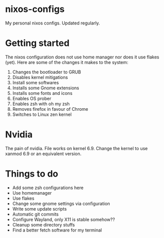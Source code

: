 # nixos-configs
My personal nixos configs. Updated regularly.

# Getting started
The nixos configuration does not use home manager nor does it use flakes (yet). Here are some of the changes it makes to the system:
1. Changes the bootloader to GRUB
2. Disables kernel mitigations
3. Install some softwares
4. Installs some Gnome extensions
5. Installs some fonts and icons
6. Enables OS prober
7. Enables zsh with oh my zsh
8. Removes firefox in favour of Chrome
9. Switches to Linux zen kernel

# Nvidia
The pain of nvidia. File works on kernel 6.9. Change the kernel to use xanmod 6.9 or an equivalent version.

# Things to do
- Add some zsh configurations here
- Use homemanager
- Use flakes
- Change some gnome settings via configuration
- Write some update scripts
- Automatic git commits
- Configure Wayland, only X11 is stable somehow??
- Cleanup some directory stuffs
- Find a better fetch software for my terminal
